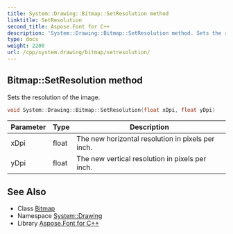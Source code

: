 ```yaml
---
title: System::Drawing::Bitmap::SetResolution method
linktitle: SetResolution
second_title: Aspose.Font for C++
description: 'System::Drawing::Bitmap::SetResolution method. Sets the resolution of the image in C++.'
type: docs
weight: 2200
url: /cpp/system.drawing/bitmap/setresolution/
---
```

## Bitmap::SetResolution method


Sets the resolution of the image.

```cpp
void System::Drawing::Bitmap::SetResolution(float xDpi, float yDpi)
```


| Parameter | Type | Description |
| --- | --- | --- |
| xDpi | float | The new horizontal resolution in pixels per inch. |
| yDpi | float | The new vertical resolution in pixels per inch. |

## See Also

* Class [Bitmap](../)
* Namespace [System::Drawing](../../)
* Library [Aspose.Font for C++](../../../)
